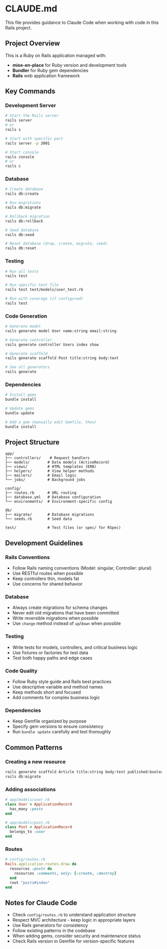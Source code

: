 # CLAUDE.md

This file provides guidance to Claude Code when working with code in this Rails project.

## Project Overview

This is a Ruby on Rails application managed with:
- **mise-en-place** for Ruby version and development tools
- **Bundler** for Ruby gem dependencies
- **Rails** web application framework

## Key Commands

### Development Server
```bash
# Start the Rails server
rails server
# or
rails s

# Start with specific port
rails server -p 3001

# Start console
rails console
# or
rails c
```

### Database
```bash
# Create database
rails db:create

# Run migrations
rails db:migrate

# Rollback migration
rails db:rollback

# Seed database
rails db:seed

# Reset database (drop, create, migrate, seed)
rails db:reset
```

### Testing
```bash
# Run all tests
rails test

# Run specific test file
rails test test/models/user_test.rb

# Run with coverage (if configured)
rails test
```

### Code Generation
```bash
# Generate model
rails generate model User name:string email:string

# Generate controller
rails generate controller Users index show

# Generate scaffold
rails generate scaffold Post title:string body:text

# See all generators
rails generate
```

### Dependencies
```bash
# Install gems
bundle install

# Update gems
bundle update

# Add a gem (manually edit Gemfile, then)
bundle install
```

## Project Structure

```
app/
├── controllers/    # Request handlers
├── models/        # Data models (ActiveRecord)
├── views/         # HTML templates (ERB)
├── helpers/       # View helper methods
├── mailers/       # Email logic
└── jobs/          # Background jobs

config/
├── routes.rb      # URL routing
├── database.yml   # Database configuration
└── environments/  # Environment-specific config

db/
├── migrate/       # Database migrations
└── seeds.rb       # Seed data

test/              # Test files (or spec/ for RSpec)
```

## Development Guidelines

### Rails Conventions
- Follow Rails naming conventions (Model: singular, Controller: plural)
- Use RESTful routes when possible
- Keep controllers thin, models fat
- Use concerns for shared behavior

### Database
- Always create migrations for schema changes
- Never edit old migrations that have been committed
- Write reversible migrations when possible
- Use `change` method instead of `up`/`down` when possible

### Testing
- Write tests for models, controllers, and critical business logic
- Use fixtures or factories for test data
- Test both happy paths and edge cases

### Code Quality
- Follow Ruby style guide and Rails best practices
- Use descriptive variable and method names
- Keep methods short and focused
- Add comments for complex business logic

### Dependencies
- Keep Gemfile organized by purpose
- Specify gem versions to ensure consistency
- Run `bundle update` carefully and test thoroughly

## Common Patterns

### Creating a new resource
```bash
rails generate scaffold Article title:string body:text published:boolean
rails db:migrate
```

### Adding associations
```ruby
# app/models/user.rb
class User < ApplicationRecord
  has_many :posts
end

# app/models/post.rb
class Post < ApplicationRecord
  belongs_to :user
end
```

### Routes
```ruby
# config/routes.rb
Rails.application.routes.draw do
  resources :posts do
    resources :comments, only: [:create, :destroy]
  end
  root "posts#index"
end
```

## Notes for Claude Code

- Check `config/routes.rb` to understand application structure
- Respect MVC architecture - keep logic in appropriate layers
- Use Rails generators for consistency
- Follow existing patterns in the codebase
- When adding gems, consider security and maintenance status
- Check Rails version in Gemfile for version-specific features
